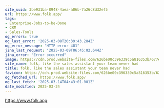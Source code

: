 ```yaml
---
site_uuid: 3be931ba-8948-4aea-a06b-7a26c8d32ef5
url: https://www.folk.app/
tags:
- Enterprise-Jobs-to-be-Done
- CRM
- Sales-Tools
og_errors: true
og_last_error: '2025-03-08T20:39:43.284Z'
og_error_message: "HTTP error 401"
jina_last_request: '2025-03-09T06:45:02.644Z'
jina_error: "Error occurred"
image: https://cdn.prod.website-files.com/626be00c396339c5a816353b/677e4924b4b4eb32886d59ca_Open-graph.webp
site_name: folk, like the sales assistant your team never had
title: folk, like the sales assistant your team never had
favicon: https://cdn.prod.website-files.com/626be00c396339c5a816353b/627223f84c4e9cc1487b2714_favBlackPng.png
og_fetched_url: https://www.folk.app/
og_last_fetch: '2025-03-14T04:43:01.001Z'
date_modified: 2025-03-24
---
```




https://www.folk.app
